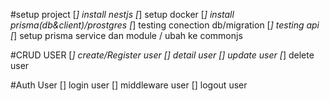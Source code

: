 #setup project
[*] install nestjs
[*] setup docker
[*] install prisma(db&client)/prostgres
[*] testing conection db/migration
[*] testing api 
[*] setup prisma service dan module / ubah ke commonjs

#CRUD USER
[*] create/Register user
[] detail user
[] update user
[*] delete user

#Auth User
[] login user
[] middleware user
[] logout user
